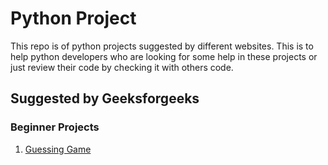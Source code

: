 # Python Project
This repo is of python projects suggested by different websites. This is to help python developers who are looking for some help in these projects or just review their code by checking it with others code. 

## Suggested by Geeksforgeeks

### Beginner Projects
1. [Guessing Game](https://github.com/nikanands/Python-Projects/blob/main/guessing_game.py)
